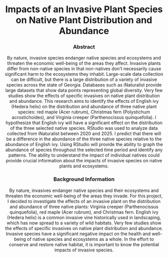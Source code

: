 <h1 align="center">
  Impacts of an Invasive Plant Species on Native Plant Distribution and Abundance
</h1>

<h3 align="center">
  Abstract
</h3>

<p align="center">
   By nature, invasive species endanger native species and ecosystems and threaten the economic well-being of the areas they affect. Invasive plants differ from non-native species in that non-natives don’t necessarily cause significant harm to the ecosystems they inhabit. Large-scale data collection can be difficult, but there is a large distribution of a variety of invasive species across the state of Georgia. Databases such as iNaturalist provide large datasets that show data points representing global diversity. Very few studies show the effects of specific invasives on native plant distribution and abundance. This research aims to identify the effects of English ivy (Hedera helix) on the distribution and abundance of three native plant species: red maple (Acer rubrum), Christmas fern (Polystichum acrostichoides), and Virginia creeper (Parthenocissus quinquefolia). I hypothesize that English ivy will have a significant effect on the distribution of the three selected native species. RStudio was used to analyze data collected from iNaturalist between 2020 and 2025. I predict that there will be a difference in the abundance of the three native species relative to the abundance of English ivy. Using RStudio will provide the ability to graph the abundance of species throughout the selected time period and identify any patterns. The ability to understand the impact of individual natives could provide crucial information about the impacts of invasive species on native plants and ecosystems. 
</p>

<h3 align="center">
  Background Information 
</h3>


<p align="center">
  By nature, invasives endanger native species and their ecosystems and threaten the economic well-being of the areas they invade. For this project, I decided to investigate the effects of an invasive plant on the distribution and abundance of three native plants: Virginia creeper (Parthenocissus quinquefolia), red maple (Acer rubrum), and Christmas fern. English ivy (Hedera helix) is a common invasive vine historically used in landscaping, which has now spread to a variety of wild habitats. Very few studies show the effects of specific invasives on native plant distribution and abundance. Invasive species have a significant negative impact on the health and well-being of native species and ecosystems as a whole. In the effort to conserve and restore native habitat, it is important to know the potential impacts of invasive species.  
</p>
  
